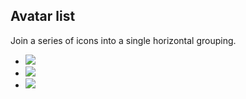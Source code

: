 ## Avatar list

Join a series of icons into a single horizontal grouping.

<!--{% example html %}-->
<ul class="avatar-list">
  <li class="avatar-list-item">
    <img class="img-circle" src="{{ relative }}assets/img/avatar-dhg.png">
  </li>
  <li class="avatar-list-item">
    <img class="img-circle" src="{{ relative }}assets/img/avatar-mdo.png">
  </li>
  <li class="avatar-list-item">
    <img class="img-circle" src="{{ relative }}assets/img/avatar-fat.jpg">
  </li>
</ul>
<!--{% endexample %}-->
